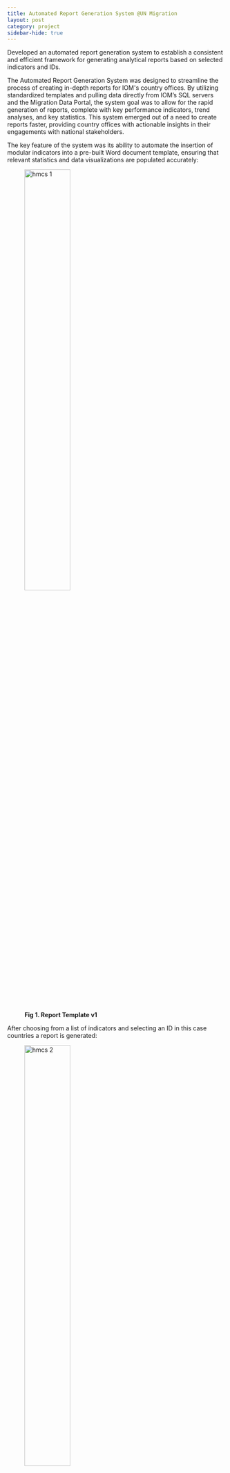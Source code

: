 ```yaml
---
title: Automated Report Generation System @UN Migration
layout: post
category: project
sidebar-hide: true
---
```

Developed an automated report generation system to establish a consistent and efficient framework for generating analytical reports based on selected indicators and IDs.

<section class="article-text">
  <p>The Automated Report Generation System was designed to streamline the process of creating in-depth reports for IOM's country offices. By utilizing standardized templates and pulling data directly from IOM’s SQL servers and the Migration Data Portal, the system goal was to allow for the rapid generation of reports, complete with key performance indicators, trend analyses, and key statistics. This system emerged out of a need to create reports faster, providing country offices with actionable insights in their engagements with national stakeholders.</p>
  
  <p>The key feature of the system was its ability to automate the insertion of modular indicators into a pre-built Word document template, ensuring that relevant statistics and data visualizations are populated accurately:</p>

  <figure>
    <img src="{{ 'assets/images/hmcs_1.png' | relative_url }}" alt="hmcs 1" width="50%" />
    <figcaption><b>Fig 1. Report Template v1</b></figcaption>    
  </figure>

  <p>After choosing from a list of indicators and selecting an ID in this case countries a report is generated:</p>

  <figure>
    <img src="{{ 'assets/images/hmcs_2.png' | relative_url }}" alt="hmcs 2" width="50%" />
    <figcaption><b>Fig 2. Report Example India</b></figcaption>    
  </figure>

  <p>The reports generated were meant for external engagement, which is why Microsoft Word was chosen as the output format for its familiarity and ease of sharing across different levels of expertise. There were also considerations of piloting features like generative AI to assist in interpreting and summarizing data. I implemented this feature and after testing it thoroughly it proved useful in descriptive tasks, however, the AI was prone to errors with deeper analysis that involved extra research not currently being showcased in the data.</p>
  
  <p>I developed the proof of concept during my time at IOM’s Global Migration Data Analysis Centre (GMDAC), however I left before it reached completion. My intentions for future advancements would have involved building a user-friendly interface, potentially employing tools such as Streamlit, Dash or Shiny to allow IOM's 160+ country offices to generate reports on demand, refining the system through a pilot phase before global implementation. The impact of this system lies in its ability to automate what was previously a time-consuming process, enabling faster delivery of insights and freeing up resources for deeper analysis and decision-making.</p>  

</section>
<br>
Note: As this is an internal project the source code cannot be shared publicly, however, I am open to discussing about it.
